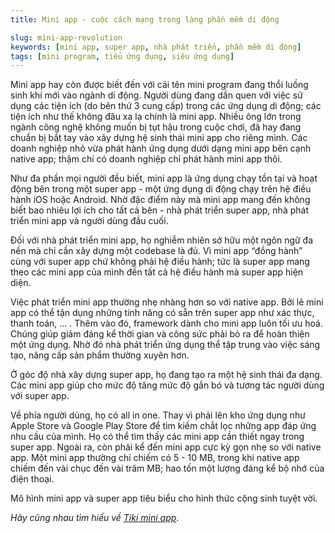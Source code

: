 ```yaml
---
title: Mini app - cuộc cách mạng trong làng phần mềm di động

slug: mini-app-revolution
keywords: [mini app, super app, nhà phát triển, phần mềm di động]
tags: [mini program, tiểu ứng dụng, siêu ứng dụng]
---
```


Mini app hay còn được biết đến với cái tên mini program đang thổi luồng sinh khí mới vào ngành di động. Người dùng đang dần quen với việc sử dụng các tiện ích (do bên thứ 3 cung cấp) trong các ứng dụng di động; các tiện ích như thế không đâu xa lạ chính là mini app. Nhiều ông lớn trong ngành công nghệ không muốn bị tụt hậu trong cuộc chơi, đã hay đang chuẩn bị bắt tay vào xây dựng hệ sinh thái mini app cho riêng mình. Các doanh nghiệp nhỏ vừa phát hành ứng dụng dưới dạng mini app bên cạnh native app; thậm chí có doanh nghiệp chỉ phát hành mini app thôi.

Như đa phần mọi người đều biết, mini app là ứng dụng chạy tồn tại và hoạt động bên trong một super app - một ứng dụng di động chạy trên hệ điều hành iOS hoặc Android. Nhờ đặc điểm này mà mini app mang đến không biết bao nhiêu lợi ích cho tất cả bên - nhà phát triển super app, nhà phát triển mini app và người dùng đầu cuối.

Đối với nhà phát triển mini app, họ nghiễm nhiên sở hữu một ngôn ngữ đa nền mà chỉ cần xây dựng một codebase là đủ. Vì mini app “đồng hành” cùng với super app chứ không phải hệ điều hành; tức là super app mang theo các mini app của mình đến tất cả hệ điều hành mà super app hiện diện.

Việc phát triển mini app thường nhẹ nhàng hơn so với native app. Bởi lẽ mini app có thể tận dụng những tính năng có sẵn trên super app như xác thực, thanh toán, … . Thêm vào đó, framework dành cho mini app luôn tối ưu hoá. Chúng giúp giảm đáng kể thời gian và công sức phải bỏ ra để hoàn thiện một ứng dụng. Nhờ đó nhà phát triển ứng dụng thể tập trung vào việc sáng tạo, nâng cấp sản phẩm thường xuyên hơn.

Ở góc độ nhà xây dựng super app, họ đang tạo ra một hệ sinh thái đa dạng. Các mini app giúp cho mức độ tăng mức độ gắn bó và tương tác người dùng với super app.

Về phía người dùng, họ có all in one. Thay vì phải lên kho ứng dụng như Apple Store và Google Play Store để tìm kiếm chắt lọc những app đáp ứng nhu cầu của mình. Họ có thể tìm thấy các mini app cần thiết ngay trong super app. Ngoài ra, còn phải kể đến mini app cực kỳ gọn nhẹ so với native app. Một mini app thường chỉ chiếm có 5 - 10 MB, trong khi native app chiếm đến vài chục đến vài trăm MB; hao tốn một lượng đáng kể bộ nhớ của điện thoại.

Mô hình mini app và super app tiêu biểu cho hình thức cộng sinh tuyệt vời.

*Hãy cũng nhau tìm hiểu về [Tiki mini app](/docs/introduce/getting-started)*. 